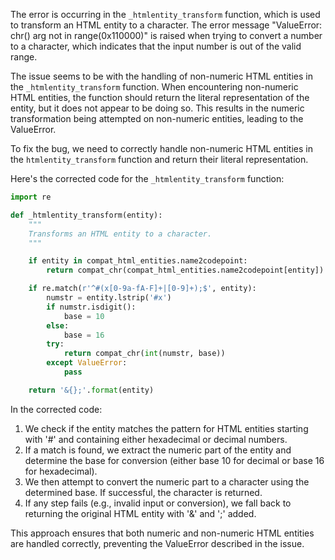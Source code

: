 The error is occurring in the `_htmlentity_transform` function, which is used to transform an HTML entity to a character. The error message "ValueError: chr() arg not in range(0x110000)" is raised when trying to convert a number to a character, which indicates that the input number is out of the valid range.

The issue seems to be with the handling of non-numeric HTML entities in the `_htmlentity_transform` function. When encountering non-numeric HTML entities, the function should return the literal representation of the entity, but it does not appear to be doing so. This results in the numeric transformation being attempted on non-numeric entities, leading to the ValueError.

To fix the bug, we need to correctly handle non-numeric HTML entities in the `htmlentity_transform` function and return their literal representation.

Here's the corrected code for the `_htmlentity_transform` function:

```python
import re

def _htmlentity_transform(entity):
    """
    Transforms an HTML entity to a character.
    """

    if entity in compat_html_entities.name2codepoint:
        return compat_chr(compat_html_entities.name2codepoint[entity])

    if re.match(r'^#(x[0-9a-fA-F]+|[0-9]+);$', entity):
        numstr = entity.lstrip('#x')
        if numstr.isdigit():
            base = 10
        else:
            base = 16
        try:
            return compat_chr(int(numstr, base))
        except ValueError:
            pass

    return '&{};'.format(entity)
```

In the corrected code:
1. We check if the entity matches the pattern for HTML entities starting with '#' and containing either hexadecimal or decimal numbers.
2. If a match is found, we extract the numeric part of the entity and determine the base for conversion (either base 10 for decimal or base 16 for hexadecimal).
3. We then attempt to convert the numeric part to a character using the determined base. If successful, the character is returned.
4. If any step fails (e.g., invalid input or conversion), we fall back to returning the original HTML entity with '&' and ';' added.

This approach ensures that both numeric and non-numeric HTML entities are handled correctly, preventing the ValueError described in the issue.